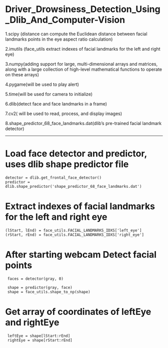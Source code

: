 # Driver_Drowsiness_Detection_Using_Dlib_And_Computer-Vision


1.scipy (distance can compute the Euclidean distance between facial landmarks points in the eye aspect ratio calculation)

2.imutils (face_utils extract indexes of facial landmarks for the left and right eye)

3.numpy(adding support for large, multi-dimensional arrays and matrices, along with a 
large collection of high-level mathematical functions to operate on these arrays)

4.pygame(will be used to play alert)

5.time(will be used for camera to initialize)

6.dlib(detect face and face landmarks in a frame)

7.cv2( will be used to read, process, and display images)

8.shape_predictor_68_face_landmarks.dat(dlib’s pre-trained facial landmark
detector)

----------------------------------------------------------------------------------------------------------------------------------------------------------------------


# Load face detector and predictor, uses dlib shape predictor file
    detector = dlib.get_frontal_face_detector()
    predictor = dlib.shape_predictor('shape_predictor_68_face_landmarks.dat')

# Extract indexes of facial landmarks for the left and right eye
    (lStart, lEnd) = face_utils.FACIAL_LANDMARKS_IDXS['left_eye']
    (rStart, rEnd) = face_utils.FACIAL_LANDMARKS_IDXS['right_eye']

# After starting webcam Detect facial points 
     faces = detector(gray, 0)

     shape = predictor(gray, face)
     shape = face_utils.shape_to_np(shape)
# Get array of coordinates of leftEye and rightEye
     leftEye = shape[lStart:rEnd]
     rightEye = shape[rStart:rEnd]
